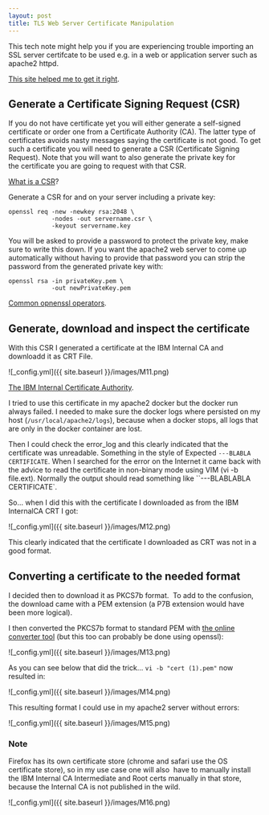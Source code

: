 ```yaml
---
layout: post
title: TLS Web Server Certificate Manipulation
---
```


This tech note might help you if you are experiencing trouble importing an SSL server certifcate to be used e.g. in a web or application server such as apache2 httpd.

[This site helped me to get it right](https://www.sslshopper.com/ssl-certificate-tools.html).

##  Generate a Certificate Signing Request (CSR)

If you do not have certificate yet you will either generate a self-signed certificate or order one from a Certificate Authority (CA). The latter type of certificates avoids nasty messages saying the certificate is not good. To get such a certificate you will need to generate a CSR (Certificate Signing Request). Note that you will want to also generate the private key for the certificate you are going to request with that CSR.

[What is a CSR](https://www.sslshopper.com/what-is-a-csr-certificate-signing-request.html)?

Generate a CSR for and on your server including a private key:
```
openssl req -new -newkey rsa:2048 \
            -nodes -out servername.csr \
            -keyout servername.key
```
You will be asked to provide a password to protect the private key, make sure to write this down. If you want the apache2 web server to come up automatically without having to provide that password you can strip the password from the generated private key with:
```
openssl rsa -in privateKey.pem \
            -out newPrivateKey.pem
```
[Common opnenssl operators](https://www.sslshopper.com/article-most-common-openssl-commands.html).

## Generate, download and inspect the certificate

With this CSR I generated a certificate at the IBM Internal CA and downloadd it as CRT File.

![_config.yml]({{ site.baseurl }}/images/M11.png)

[The IBM Internal Certificate Authority](
https://daymvs1.pok.ibm.com/ibmca/certificateProfiles.do?lang=en).

I tried to use this certificate in my apache2 docker but the docker run always failed. I needed to make sure the docker logs where persisted on my host (`/usr/local/apache2/logs`), because when a docker stops, all logs that are only in the docker container are lost.

Then I could check the error_log and this clearly indicated that the certificate was unreadable. Something in the style of Expected `---BLABLA CERTIFICATE`. When I searched for the error on the Internet it came back with the advice to read the certificate in non-binary mode using VIM (vi -b file.ext). Normally the output should read something like ``---BLABLABLA CERTIFICATE`.

So... when I did this with the certificate I downloaded as from the IBM InternalCA CRT I got:

![_config.yml]({{ site.baseurl }}/images/M12.png)

This clearly indicated that the certificate I downloaded as CRT was not in a good format. 

## Converting a certificate to the needed format

I decided then to download it as PKCS7b format.  To add to the confusion, the download came with a PEM extension (a P7B extension would have been more logical).

I then converted the PKCS7b format to standard PEM with [the online converter tool](https://www.sslshopper.com/ssl-converter.html) (but this too can probably be done using openssl):

![_config.yml]({{ site.baseurl }}/images/M13.png)

As you can see below that did the trick... `vi -b "cert (1).pem"` now resulted in:

![_config.yml]({{ site.baseurl }}/images/M14.png)

This resulting format I could use in my apache2 server without errors:

![_config.yml]({{ site.baseurl }}/images/M15.png)

### Note

Firefox has its own certificate store (chrome and safari use the OS certificate store), so in my use case one will also  have to manually install the IBM Internal CA Intermediate and Root certs manually in that store, because the Internal CA is not published in the wild.

![_config.yml]({{ site.baseurl }}/images/M16.png)
